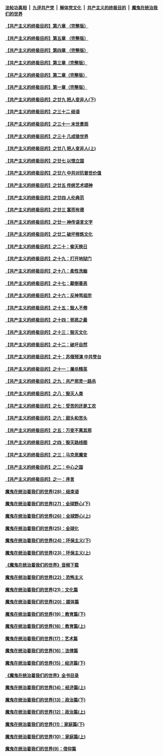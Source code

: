 ####  [法轮功真相](../../../../basic/blob/master/README.md?t=11300801) &nbsp;|&nbsp; [九评共产党](../../../../9ping.md/blob/master/README.md?t=11300801) &nbsp;|&nbsp; [解体党文化](../../../../jtdwh.md/blob/master/README.md?t=11300801)  &nbsp;|&nbsp; [共产主义的终极目的](../../../../gczydzjmd.md/blob/master/README.md?t=11300801) &nbsp;|&nbsp; [魔鬼在统治我们的世界](../../../../mgztzwmdsj.md/blob/master/README.md?t=11300801) 

#### [【共产主义的终极目的】第六章 （完整版）](../pages/nsc422/n11428913.md?t=11300801) 

#### [【共产主义的终极目的】第五章 （完整版）](../pages/nsc422/n11428912.md?t=11300801) 

#### [【共产主义的终极目的】第四章 （完整版）](../pages/nsc422/n11428907.md?t=11300801) 

#### [【共产主义的终极目的】第三章（完整版）](../pages/nsc422/n11428848.md?t=11300801) 

#### [【共产主义的终极目的】第二章（完整版）](../pages/nsc422/n11428831.md?t=11300801) 

#### [【共产主义的终极目的】第一章（完整版）](../pages/nsc422/n11417651.md?t=11300801) 

#### [【共产主义的终极目的】之廿九 把人变非人(下)](../pages/nsc422/n11344140.md?t=11300801) 

#### [【共产主义的终极目的】之三十二 结语](../pages/nsc422/n11360535.md?t=11300801) 

#### [【共产主义的终极目的】之三十一 末世景观](../pages/nsc422/n11351129.md?t=11300801) 

#### [【共产主义的终极目的】之三十 几成狼世界](../pages/nsc422/n11348280.md?t=11300801) 

#### [【共产主义的终极目的】之廿八 把人变非人(上)](../pages/nsc422/n11340492.md?t=11300801) 

#### [【共产主义的终极目的】之廿七 以恨立国](../pages/nsc422/n11336944.md?t=11300801) 

#### [【共产主义的终极目的】之廿六 中共对抗普世价值](../pages/nsc422/n11324785.md?t=11300801) 

#### [【共产主义的终极目的】之廿五 传统艺术颂神](../pages/nsc422/n11296396.md?t=11300801) 

#### [【共产主义的终极目的】之廿四 人伦典范](../pages/nsc422/n11296397.md?t=11300801) 

#### [【共产主义的终极目的】之廿三 富而有德](../pages/nsc422/n11283598.md?t=11300801) 

#### [【共产主义的终极目的】之廿一 神传语言文字](../pages/nsc422/n11263265.md?t=11300801) 

#### [【共产主义的终极目的】之廿二 破坏修炼文化](../pages/nsc422/n11245728.md?t=11300801) 

#### [【共产主义的终极目的】之二十：偷天换日](../pages/nsc422/n11238846.md?t=11300801) 

#### [【共产主义的终极目的】之十九：打开地狱门](../pages/nsc422/n11206376.md?t=11300801) 

#### [【共产主义的终极目的】之十八：柔性洗脑](../pages/nsc422/n11199994.md?t=11300801) 

#### [【共产主义的终极目的】之十七：颠倒善恶](../pages/nsc422/n11179782.md?t=11300801) 

#### [【共产主义的终极目的】之十六：反神骂祖宗](../pages/nsc422/n11166798.md?t=11300801) 

#### [【共产主义的终极目的】之十五：毁人不倦](../pages/nsc422/n11166792.md?t=11300801) 

#### [【共产主义的终极目的】之十四：邪恶之最](../pages/nsc422/n11150249.md?t=11300801) 

#### [【共产主义的终极目的】之十三：毁灭文化](../pages/nsc422/n11135227.md?t=11300801) 

#### [【共产主义的终极目的】之十二：破坏自然](../pages/nsc422/n11135214.md?t=11300801) 

#### [【共产主义的终极目的】之十：苏俄预演 中共登台](../pages/nsc422/n11118424.md?t=11300801) 

#### [【共产主义的终极目的】之十一：屠杀精英](../pages/nsc422/n11118442.md?t=11300801) 

#### [【共产主义的终极目的】之九：共产邪灵一路杀](../pages/nsc422/n11114139.md?t=11300801) 

#### [【共产主义的终极目的】之八：毁灭人类](../pages/nsc422/n11108503.md?t=11300801) 

#### [【共产主义的终极目的】之七：受苦的还是工农](../pages/nsc422/n11101809.md?t=11300801) 

#### [【共产主义的终极目的】之六：甜头和苦头](../pages/nsc422/n11096971.md?t=11300801) 

#### [【共产主义的终极目的】之五：万变不离其邪](../pages/nsc422/n11091285.md?t=11300801) 

#### [【共产主义的终极目的】之四：毁灭路线图](../pages/nsc422/n11086284.md?t=11300801) 

#### [【共产主义的终极目的】之三：马克思魔变](../pages/nsc422/n11061941.md?t=11300801) 

#### [【共产主义的终极目的】之二：中心之国](../pages/nsc422/n11047728.md?t=11300801) 

#### [【共产主义的终极目的】之一：序言](../pages/nsc422/n11086077.md?t=11300801) 

#### [魔鬼在统治着我们的世界(28)：结束语](../pages/nsc422/n10936246.md?t=11300801) 

#### [魔鬼在统治着我们的世界(27)：全球野心(下)](../pages/nsc422/n10928319.md?t=11300801) 

#### [魔鬼在统治着我们的世界(26)：全球野心(上)](../pages/nsc422/n10900318.md?t=11300801) 

#### [魔鬼在统治着我们的世界(25)：全球化](../pages/nsc422/n10788205.md?t=11300801) 

#### [魔鬼在统治着我们的世界(24)：环保主义(下)](../pages/nsc422/n10695307.md?t=11300801) 

#### [魔鬼在统治着我们的世界(23)：环保主义(上)](../pages/nsc422/n10688613.md?t=11300801) 

#### [《魔鬼在统治着我们的世界》音频下载](../pages/nsc422/n10635553.md?t=11300801) 

#### [魔鬼在统治着我们的世界(22)：恐怖主义](../pages/nsc422/n10614727.md?t=11300801) 

#### [魔鬼在统治着我们的世界(21)：文化篇](../pages/nsc422/n10597706.md?t=11300801) 

#### [魔鬼在统治着我们的世界(20)：媒体篇](../pages/nsc422/n10586579.md?t=11300801) 

#### [魔鬼在统治着我们的世界(19)：教育篇(下)](../pages/nsc422/n10564808.md?t=11300801) 

#### [魔鬼在统治着我们的世界(18)：教育篇(上)](../pages/nsc422/n10526970.md?t=11300801) 

#### [魔鬼在统治着我们的世界(17)：艺术篇](../pages/nsc422/n10499093.md?t=11300801) 

#### [魔鬼在统治着我们的世界(16)：法律篇](../pages/nsc422/n10485969.md?t=11300801) 

#### [魔鬼在统治着我们的世界(15)：经济篇(下)](../pages/nsc422/n10469975.md?t=11300801) 

#### [《魔鬼在统治着我们的世界》全书目录](../pages/nsc422/n10464261.md?t=11300801) 

#### [魔鬼在统治着我们的世界(14)：经济篇(上)](../pages/nsc422/n10457370.md?t=11300801) 

#### [魔鬼在统治着我们的世界(13)：政治篇(下)](../pages/nsc422/n10448270.md?t=11300801) 

#### [魔鬼在统治着我们的世界(12)：政治篇(上)](../pages/nsc422/n10444576.md?t=11300801) 

#### [魔鬼在统治着我们的世界(11)：家庭篇(下)](../pages/nsc422/n10440961.md?t=11300801) 

#### [魔鬼在统治着我们的世界(10)：家庭篇(上)](../pages/nsc422/n10435448.md?t=11300801) 

#### [魔鬼在统治着我们的世界(9)：信仰篇](../pages/nsc422/n10432159.md?t=11300801) 

